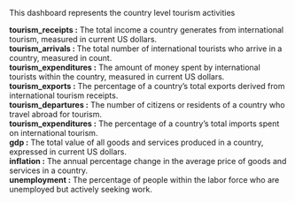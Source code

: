This dashboard represents the country level tourism activities



<b> tourism_receipts :</b> The total income a country generates from international tourism, measured in current US dollars.<br>
<b> tourism_arrivals : </b>The total number of international tourists who arrive in a country, measured in count.<br>
<b> tourism_expenditures :</b> The amount of money spent by international tourists within the country, measured in current US dollars.<br>
<b> tourism_exports :</b> The percentage of a country’s total exports derived from international tourism receipts.<br>
<b> tourism_departures :</b> The number of citizens or residents of a country who travel abroad for tourism.<br>
<b> tourism_expenditures :</b> The percentage of a country’s total imports spent on international tourism.<br>
<b> gdp :</b> The total value of all goods and services produced in a country, expressed in current US dollars.<br>
<b>inflation :</b> The annual percentage change in the average price of goods and services in a country.<br>
<b>unemployment :</b> The percentage of people within the labor force who are unemployed but actively seeking work.<br>

